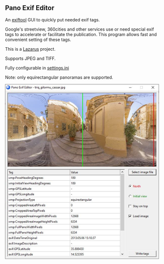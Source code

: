 ## Pano Exif Editor
An [exiftool](http://owl.phy.queensu.ca/~phil/exiftool/) GUI to quickly put needed exif tags.  
  
Google's streetview, 360cities and other services use or need special exif tags to accelerate or facilitate the publication. This program allows fast and convenient setting of these tags.

This is a [Lazarus](https://www.lazarus-ide.org/) project.

Supports  JPEG and TIFF.

Fully configurable in [settings.ini](https://github.com/nbagaev/panoexifeditor/blob/master/deploy/win64/settings.ini)

Note: only equirectangular panoramas are supported.

![panoexifeditor.jpg](panoexifeditor.jpg)
